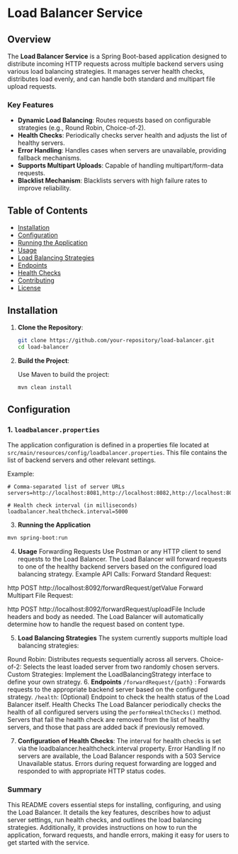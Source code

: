 # Load Balancer Service

## Overview

The **Load Balancer Service** is a Spring Boot-based application designed to distribute incoming HTTP requests across multiple backend servers using various load balancing strategies. It manages server health checks, distributes load evenly, and can handle both standard and multipart file upload requests.

### Key Features

- **Dynamic Load Balancing**: Routes requests based on configurable strategies (e.g., Round Robin, Choice-of-2).
- **Health Checks**: Periodically checks server health and adjusts the list of healthy servers.
- **Error Handling**: Handles cases when servers are unavailable, providing fallback mechanisms.
- **Supports Multipart Uploads**: Capable of handling multipart/form-data requests.
- **Blacklist Mechanism**: Blacklists servers with high failure rates to improve reliability.

## Table of Contents

- [Installation](#installation)
- [Configuration](#configuration)
- [Running the Application](#running-the-application)
- [Usage](#usage)
- [Load Balancing Strategies](#load-balancing-strategies)
- [Endpoints](#endpoints)
- [Health Checks](#health-checks)
- [Contributing](#contributing)
- [License](#license)

## Installation

1. **Clone the Repository**:

    ```bash
    git clone https://github.com/your-repository/load-balancer.git
    cd load-balancer
    ```

2. **Build the Project**:

   Use Maven to build the project:

    ```bash
    mvn clean install
    ```

## Configuration

### 1. `loadbalancer.properties`

The application configuration is defined in a properties file located at `src/main/resources/config/loadbalancer.properties`. This file contains the list of backend servers and other relevant settings.

Example:

```properties
# Comma-separated list of server URLs
servers=http://localhost:8081,http://localhost:8082,http://localhost:8083

# Health check interval (in milliseconds)
loadbalancer.healthcheck.interval=5000
```

3. **Running the Application**
 ```bash
mvn spring-boot:run
```

4. **Usage**
Forwarding Requests
Use Postman or any HTTP client to send requests to the Load Balancer.
The Load Balancer will forward requests to one of the healthy backend servers based on the configured load balancing strategy.
Example API Calls:
Forward Standard Request:

http
POST http://localhost:8092/forwardRequest/getValue
Forward Multipart File Request:

http
POST http://localhost:8092/forwardRequest/uploadFile
Include headers and body as needed. The Load Balancer will automatically determine how to handle the request based on content type.

5. **Load Balancing Strategies**
The system currently supports multiple load balancing strategies:

Round Robin: Distributes requests sequentially across all servers.
Choice-of-2: Selects the least loaded server from two randomly chosen servers.
Custom Strategies: Implement the LoadBalancingStrategy interface to define your own strategy.
6. **Endpoints**
 ```/forwardRequest/{path}``` : Forwards requests to the appropriate backend server based on 
   the 
   configured strategy.
```/health```: (Optional) Endpoint to check the health status of the Load Balancer itself.
Health Checks
The Load Balancer periodically checks the health of all configured servers using the ```performHealthChecks()``` method. Servers that fail the health check are removed from the list of healthy servers, and those that pass are added back if previously removed.

7. **Configuration of Health Checks**:
The interval for health checks is set via the loadbalancer.healthcheck.interval property.
Error Handling
If no servers are available, the Load Balancer responds with a 503 Service Unavailable status.
Errors during request forwarding are logged and responded to with appropriate HTTP status codes.

### Summary

This README covers essential steps for installing, configuring, and using the Load Balancer. It details the key features, describes how to adjust server settings, run health checks, and outlines the load balancing strategies. Additionally, it provides instructions on how to run the application, forward requests, and handle errors, making it easy for users to get started with the service.


